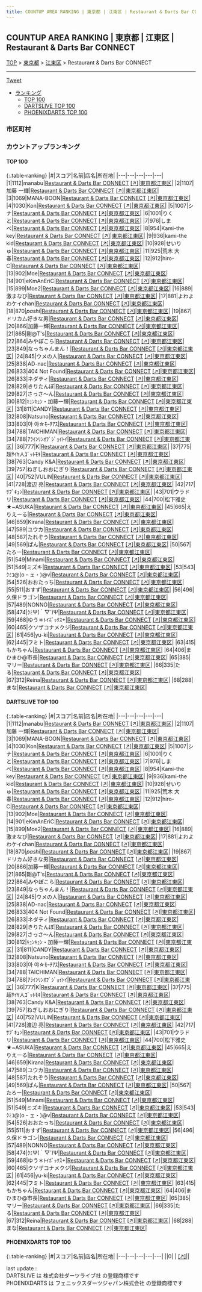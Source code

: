 ```yaml
---
title: COUNTUP AREA RANKING | 東京都 | 江東区 | Restaurant & Darts Bar CONNECT
---
```

## COUNTUP AREA RANKING | 東京都 | 江東区 | Restaurant & Darts Bar CONNECT

[TOP](/darts/rank/) > [東京都](/darts/rank/東京都/) > [江東区](/darts/rank/東京都/江東区/) > Restaurant & Darts Bar CONNECT

___

<a href="https://twitter.com/share?ref_src=twsrc%5Etfw" data-text="COUNTUP AREA RANKING | 東京都江東区Restaurant & Darts Bar CONNECT" class="twitter-share-button" data-hashtags="DARTSLIVE,PHOENIXDARTS,darts,ダーツ" data-show-count="false">Tweet</a>

* [ランキング](#カウントアップランキング)
    * [TOP 100](#top-100)
    * [DARTSLIVE TOP 100](#dartslive-top-100)
    * [PHOENIXDARTS TOP 100](#phoenixdarts-top-100)

### 市区町村

<ul>

</ul>

### カウントアップランキング

#### TOP 100



{:.table-ranking}
|#|スコア|名前|店名|所在地|
|---|---|---|---|---|
|1|1112|<span class="rank-name-dl">manabu</span>|<a href="/darts/rank/shops/058272bed606cdb4f454cb89828a1cfe.html">Restaurant & Darts Bar CONNECT</a> <a href="https://search.dartslive.com/jp/shop/058272bed606cdb4f454cb89828a1cfe">[↗]</a>|<a href="/darts/rank/東京都/江東区">東京都江東区</a>|
|2|1107|<span class="rank-name-dl">加藤 一輝</span>|<a href="/darts/rank/shops/058272bed606cdb4f454cb89828a1cfe.html">Restaurant & Darts Bar CONNECT</a> <a href="https://search.dartslive.com/jp/shop/058272bed606cdb4f454cb89828a1cfe">[↗]</a>|<a href="/darts/rank/東京都/江東区">東京都江東区</a>|
|3|1069|<span class="rank-name-dl">MANA-BOON</span>|<a href="/darts/rank/shops/058272bed606cdb4f454cb89828a1cfe.html">Restaurant & Darts Bar CONNECT</a> <a href="https://search.dartslive.com/jp/shop/058272bed606cdb4f454cb89828a1cfe">[↗]</a>|<a href="/darts/rank/東京都/江東区">東京都江東区</a>|
|4|1030|<span class="rank-name-dl">Kon</span>|<a href="/darts/rank/shops/058272bed606cdb4f454cb89828a1cfe.html">Restaurant & Darts Bar CONNECT</a> <a href="https://search.dartslive.com/jp/shop/058272bed606cdb4f454cb89828a1cfe">[↗]</a>|<a href="/darts/rank/東京都/江東区">東京都江東区</a>|
|5|1007|<span class="rank-name-dl">シナ</span>|<a href="/darts/rank/shops/058272bed606cdb4f454cb89828a1cfe.html">Restaurant & Darts Bar CONNECT</a> <a href="https://search.dartslive.com/jp/shop/058272bed606cdb4f454cb89828a1cfe">[↗]</a>|<a href="/darts/rank/東京都/江東区">東京都江東区</a>|
|6|1001|<span class="rank-name-dl">りくと</span>|<a href="/darts/rank/shops/058272bed606cdb4f454cb89828a1cfe.html">Restaurant & Darts Bar CONNECT</a> <a href="https://search.dartslive.com/jp/shop/058272bed606cdb4f454cb89828a1cfe">[↗]</a>|<a href="/darts/rank/東京都/江東区">東京都江東区</a>|
|7|976|<span class="rank-name-dl">しまべ</span>|<a href="/darts/rank/shops/058272bed606cdb4f454cb89828a1cfe.html">Restaurant & Darts Bar CONNECT</a> <a href="https://search.dartslive.com/jp/shop/058272bed606cdb4f454cb89828a1cfe">[↗]</a>|<a href="/darts/rank/東京都/江東区">東京都江東区</a>|
|8|954|<span class="rank-name-dl">Kami-the key</span>|<a href="/darts/rank/shops/058272bed606cdb4f454cb89828a1cfe.html">Restaurant & Darts Bar CONNECT</a> <a href="https://search.dartslive.com/jp/shop/058272bed606cdb4f454cb89828a1cfe">[↗]</a>|<a href="/darts/rank/東京都/江東区">東京都江東区</a>|
|9|936|<span class="rank-name-dl">kami-the kid</span>|<a href="/darts/rank/shops/058272bed606cdb4f454cb89828a1cfe.html">Restaurant & Darts Bar CONNECT</a> <a href="https://search.dartslive.com/jp/shop/058272bed606cdb4f454cb89828a1cfe">[↗]</a>|<a href="/darts/rank/東京都/江東区">東京都江東区</a>|
|10|928|<span class="rank-name-dl">せいりゅ</span>|<a href="/darts/rank/shops/058272bed606cdb4f454cb89828a1cfe.html">Restaurant & Darts Bar CONNECT</a> <a href="https://search.dartslive.com/jp/shop/058272bed606cdb4f454cb89828a1cfe">[↗]</a>|<a href="/darts/rank/東京都/江東区">東京都江東区</a>|
|11|925|<span class="rank-name-dl">荒木 大春</span>|<a href="/darts/rank/shops/058272bed606cdb4f454cb89828a1cfe.html">Restaurant & Darts Bar CONNECT</a> <a href="https://search.dartslive.com/jp/shop/058272bed606cdb4f454cb89828a1cfe">[↗]</a>|<a href="/darts/rank/東京都/江東区">東京都江東区</a>|
|12|912|<span class="rank-name-dl">hiro-C</span>|<a href="/darts/rank/shops/058272bed606cdb4f454cb89828a1cfe.html">Restaurant & Darts Bar CONNECT</a> <a href="https://search.dartslive.com/jp/shop/058272bed606cdb4f454cb89828a1cfe">[↗]</a>|<a href="/darts/rank/東京都/江東区">東京都江東区</a>|
|13|902|<span class="rank-name-dl">Moe</span>|<a href="/darts/rank/shops/058272bed606cdb4f454cb89828a1cfe.html">Restaurant & Darts Bar CONNECT</a> <a href="https://search.dartslive.com/jp/shop/058272bed606cdb4f454cb89828a1cfe">[↗]</a>|<a href="/darts/rank/東京都/江東区">東京都江東区</a>|
|14|901|<span class="rank-name-dl">eKmAnEriC</span>|<a href="/darts/rank/shops/058272bed606cdb4f454cb89828a1cfe.html">Restaurant & Darts Bar CONNECT</a> <a href="https://search.dartslive.com/jp/shop/058272bed606cdb4f454cb89828a1cfe">[↗]</a>|<a href="/darts/rank/東京都/江東区">東京都江東区</a>|
|15|899|<span class="rank-name-dl">Moe2</span>|<a href="/darts/rank/shops/058272bed606cdb4f454cb89828a1cfe.html">Restaurant & Darts Bar CONNECT</a> <a href="https://search.dartslive.com/jp/shop/058272bed606cdb4f454cb89828a1cfe">[↗]</a>|<a href="/darts/rank/東京都/江東区">東京都江東区</a>|
|16|889|<span class="rank-name-dl">激まなび</span>|<a href="/darts/rank/shops/058272bed606cdb4f454cb89828a1cfe.html">Restaurant & Darts Bar CONNECT</a> <a href="https://search.dartslive.com/jp/shop/058272bed606cdb4f454cb89828a1cfe">[↗]</a>|<a href="/darts/rank/東京都/江東区">東京都江東区</a>|
|17|881|<span class="rank-name-dl">よわよわケイchan</span>|<a href="/darts/rank/shops/058272bed606cdb4f454cb89828a1cfe.html">Restaurant & Darts Bar CONNECT</a> <a href="https://search.dartslive.com/jp/shop/058272bed606cdb4f454cb89828a1cfe">[↗]</a>|<a href="/darts/rank/東京都/江東区">東京都江東区</a>|
|18|870|<span class="rank-name-dl">_pashi_</span>|<a href="/darts/rank/shops/058272bed606cdb4f454cb89828a1cfe.html">Restaurant & Darts Bar CONNECT</a> <a href="https://search.dartslive.com/jp/shop/058272bed606cdb4f454cb89828a1cfe">[↗]</a>|<a href="/darts/rank/東京都/江東区">東京都江東区</a>|
|19|867|<span class="rank-name-dl">ドリカム好きな男</span>|<a href="/darts/rank/shops/058272bed606cdb4f454cb89828a1cfe.html">Restaurant & Darts Bar CONNECT</a> <a href="https://search.dartslive.com/jp/shop/058272bed606cdb4f454cb89828a1cfe">[↗]</a>|<a href="/darts/rank/東京都/江東区">東京都江東区</a>|
|20|866|<span class="rank-name-dl">加藤一輝</span>|<a href="/darts/rank/shops/058272bed606cdb4f454cb89828a1cfe.html">Restaurant & Darts Bar CONNECT</a> <a href="https://search.dartslive.com/jp/shop/058272bed606cdb4f454cb89828a1cfe">[↗]</a>|<a href="/darts/rank/東京都/江東区">東京都江東区</a>|
|21|865|<span class="rank-name-dl">剛@T&#x27;s</span>|<a href="/darts/rank/shops/058272bed606cdb4f454cb89828a1cfe.html">Restaurant & Darts Bar CONNECT</a> <a href="https://search.dartslive.com/jp/shop/058272bed606cdb4f454cb89828a1cfe">[↗]</a>|<a href="/darts/rank/東京都/江東区">東京都江東区</a>|
|22|864|<span class="rank-name-dl">みやぽこら</span>|<a href="/darts/rank/shops/058272bed606cdb4f454cb89828a1cfe.html">Restaurant & Darts Bar CONNECT</a> <a href="https://search.dartslive.com/jp/shop/058272bed606cdb4f454cb89828a1cfe">[↗]</a>|<a href="/darts/rank/東京都/江東区">東京都江東区</a>|
|23|849|<span class="rank-name-dl">なっちゃんまん！</span>|<a href="/darts/rank/shops/058272bed606cdb4f454cb89828a1cfe.html">Restaurant & Darts Bar CONNECT</a> <a href="https://search.dartslive.com/jp/shop/058272bed606cdb4f454cb89828a1cfe">[↗]</a>|<a href="/darts/rank/東京都/江東区">東京都江東区</a>|
|24|845|<span class="rank-name-dl">ウメの人</span>|<a href="/darts/rank/shops/058272bed606cdb4f454cb89828a1cfe.html">Restaurant & Darts Bar CONNECT</a> <a href="https://search.dartslive.com/jp/shop/058272bed606cdb4f454cb89828a1cfe">[↗]</a>|<a href="/darts/rank/東京都/江東区">東京都江東区</a>|
|25|838|<span class="rank-name-dl">AD-nac</span>|<a href="/darts/rank/shops/058272bed606cdb4f454cb89828a1cfe.html">Restaurant & Darts Bar CONNECT</a> <a href="https://search.dartslive.com/jp/shop/058272bed606cdb4f454cb89828a1cfe">[↗]</a>|<a href="/darts/rank/東京都/江東区">東京都江東区</a>|
|26|833|<span class="rank-name-dl">404 Not Found</span>|<a href="/darts/rank/shops/058272bed606cdb4f454cb89828a1cfe.html">Restaurant & Darts Bar CONNECT</a> <a href="https://search.dartslive.com/jp/shop/058272bed606cdb4f454cb89828a1cfe">[↗]</a>|<a href="/darts/rank/東京都/江東区">東京都江東区</a>|
|26|833|<span class="rank-name-dl">ネダティ</span>|<a href="/darts/rank/shops/058272bed606cdb4f454cb89828a1cfe.html">Restaurant & Darts Bar CONNECT</a> <a href="https://search.dartslive.com/jp/shop/058272bed606cdb4f454cb89828a1cfe">[↗]</a>|<a href="/darts/rank/東京都/江東区">東京都江東区</a>|
|28|829|<span class="rank-name-dl">きりたんぽ</span>|<a href="/darts/rank/shops/058272bed606cdb4f454cb89828a1cfe.html">Restaurant & Darts Bar CONNECT</a> <a href="https://search.dartslive.com/jp/shop/058272bed606cdb4f454cb89828a1cfe">[↗]</a>|<a href="/darts/rank/東京都/江東区">東京都江東区</a>|
|29|827|<span class="rank-name-dl">さっさ〜ん</span>|<a href="/darts/rank/shops/058272bed606cdb4f454cb89828a1cfe.html">Restaurant & Darts Bar CONNECT</a> <a href="https://search.dartslive.com/jp/shop/058272bed606cdb4f454cb89828a1cfe">[↗]</a>|<a href="/darts/rank/東京都/江東区">東京都江東区</a>|
|30|812|<span class="rank-name-dl">ｷｭﾝｷｭﾝ・加藤一輝</span>|<a href="/darts/rank/shops/058272bed606cdb4f454cb89828a1cfe.html">Restaurant & Darts Bar CONNECT</a> <a href="https://search.dartslive.com/jp/shop/058272bed606cdb4f454cb89828a1cfe">[↗]</a>|<a href="/darts/rank/東京都/江東区">東京都江東区</a>|
|31|811|<span class="rank-name-dl">CANDY</span>|<a href="/darts/rank/shops/058272bed606cdb4f454cb89828a1cfe.html">Restaurant & Darts Bar CONNECT</a> <a href="https://search.dartslive.com/jp/shop/058272bed606cdb4f454cb89828a1cfe">[↗]</a>|<a href="/darts/rank/東京都/江東区">東京都江東区</a>|
|32|808|<span class="rank-name-dl">Natsuno</span>|<a href="/darts/rank/shops/058272bed606cdb4f454cb89828a1cfe.html">Restaurant & Darts Bar CONNECT</a> <a href="https://search.dartslive.com/jp/shop/058272bed606cdb4f454cb89828a1cfe">[↗]</a>|<a href="/darts/rank/東京都/江東区">東京都江東区</a>|
|33|803|<span class="rank-name-dl">아 야‪☆ﾓｰﾁｱｽ</span>|<a href="/darts/rank/shops/058272bed606cdb4f454cb89828a1cfe.html">Restaurant & Darts Bar CONNECT</a> <a href="https://search.dartslive.com/jp/shop/058272bed606cdb4f454cb89828a1cfe">[↗]</a>|<a href="/darts/rank/東京都/江東区">東京都江東区</a>|
|34|788|<span class="rank-name-dl">TAICHIMAN</span>|<a href="/darts/rank/shops/058272bed606cdb4f454cb89828a1cfe.html">Restaurant & Darts Bar CONNECT</a> <a href="https://search.dartslive.com/jp/shop/058272bed606cdb4f454cb89828a1cfe">[↗]</a>|<a href="/darts/rank/東京都/江東区">東京都江東区</a>|
|34|788|<span class="rank-name-dl">ｱﾗｲﾝﾘﾝｵﾌﾞｼﾞｮｲﾄｲ</span>|<a href="/darts/rank/shops/058272bed606cdb4f454cb89828a1cfe.html">Restaurant & Darts Bar CONNECT</a> <a href="https://search.dartslive.com/jp/shop/058272bed606cdb4f454cb89828a1cfe">[↗]</a>|<a href="/darts/rank/東京都/江東区">東京都江東区</a>|
|36|777|<span class="rank-name-dl">K</span>|<a href="/darts/rank/shops/058272bed606cdb4f454cb89828a1cfe.html">Restaurant & Darts Bar CONNECT</a> <a href="https://search.dartslive.com/jp/shop/058272bed606cdb4f454cb89828a1cfe">[↗]</a>|<a href="/darts/rank/東京都/江東区">東京都江東区</a>|
|37|775|<span class="rank-name-dl">超ｻｲﾔ人ｺﾞｯﾄﾓｷ</span>|<a href="/darts/rank/shops/058272bed606cdb4f454cb89828a1cfe.html">Restaurant & Darts Bar CONNECT</a> <a href="https://search.dartslive.com/jp/shop/058272bed606cdb4f454cb89828a1cfe">[↗]</a>|<a href="/darts/rank/東京都/江東区">東京都江東区</a>|
|38|763|<span class="rank-name-dl">Candy K&amp;A</span>|<a href="/darts/rank/shops/058272bed606cdb4f454cb89828a1cfe.html">Restaurant & Darts Bar CONNECT</a> <a href="https://search.dartslive.com/jp/shop/058272bed606cdb4f454cb89828a1cfe">[↗]</a>|<a href="/darts/rank/東京都/江東区">東京都江東区</a>|
|39|757|<span class="rank-name-dl">ねぎしおおにぎり</span>|<a href="/darts/rank/shops/058272bed606cdb4f454cb89828a1cfe.html">Restaurant & Darts Bar CONNECT</a> <a href="https://search.dartslive.com/jp/shop/058272bed606cdb4f454cb89828a1cfe">[↗]</a>|<a href="/darts/rank/東京都/江東区">東京都江東区</a>|
|40|752|<span class="rank-name-dl">VULIN</span>|<a href="/darts/rank/shops/058272bed606cdb4f454cb89828a1cfe.html">Restaurant & Darts Bar CONNECT</a> <a href="https://search.dartslive.com/jp/shop/058272bed606cdb4f454cb89828a1cfe">[↗]</a>|<a href="/darts/rank/東京都/江東区">東京都江東区</a>|
|41|728|<span class="rank-name-dl">渡辺 亮</span>|<a href="/darts/rank/shops/058272bed606cdb4f454cb89828a1cfe.html">Restaurant & Darts Bar CONNECT</a> <a href="https://search.dartslive.com/jp/shop/058272bed606cdb4f454cb89828a1cfe">[↗]</a>|<a href="/darts/rank/東京都/江東区">東京都江東区</a>|
|42|717|<span class="rank-name-dl">ｻﾌﾞｷｭﾝ</span>|<a href="/darts/rank/shops/058272bed606cdb4f454cb89828a1cfe.html">Restaurant & Darts Bar CONNECT</a> <a href="https://search.dartslive.com/jp/shop/058272bed606cdb4f454cb89828a1cfe">[↗]</a>|<a href="/darts/rank/東京都/江東区">東京都江東区</a>|
|43|701|<span class="rank-name-dl">ウラドリ</span>|<a href="/darts/rank/shops/058272bed606cdb4f454cb89828a1cfe.html">Restaurant & Darts Bar CONNECT</a> <a href="https://search.dartslive.com/jp/shop/058272bed606cdb4f454cb89828a1cfe">[↗]</a>|<a href="/darts/rank/東京都/江東区">東京都江東区</a>|
|44|700|<span class="rank-name-dl">松下雅史★~ASUKA</span>|<a href="/darts/rank/shops/058272bed606cdb4f454cb89828a1cfe.html">Restaurant & Darts Bar CONNECT</a> <a href="https://search.dartslive.com/jp/shop/058272bed606cdb4f454cb89828a1cfe">[↗]</a>|<a href="/darts/rank/東京都/江東区">東京都江東区</a>|
|45|665|<span class="rank-name-dl">えりえーる</span>|<a href="/darts/rank/shops/058272bed606cdb4f454cb89828a1cfe.html">Restaurant & Darts Bar CONNECT</a> <a href="https://search.dartslive.com/jp/shop/058272bed606cdb4f454cb89828a1cfe">[↗]</a>|<a href="/darts/rank/東京都/江東区">東京都江東区</a>|
|46|659|<span class="rank-name-dl">Kirana</span>|<a href="/darts/rank/shops/058272bed606cdb4f454cb89828a1cfe.html">Restaurant & Darts Bar CONNECT</a> <a href="https://search.dartslive.com/jp/shop/058272bed606cdb4f454cb89828a1cfe">[↗]</a>|<a href="/darts/rank/東京都/江東区">東京都江東区</a>|
|47|589|<span class="rank-name-dl">ユウカ</span>|<a href="/darts/rank/shops/058272bed606cdb4f454cb89828a1cfe.html">Restaurant & Darts Bar CONNECT</a> <a href="https://search.dartslive.com/jp/shop/058272bed606cdb4f454cb89828a1cfe">[↗]</a>|<a href="/darts/rank/東京都/江東区">東京都江東区</a>|
|48|587|<span class="rank-name-dl">たれぞう</span>|<a href="/darts/rank/shops/058272bed606cdb4f454cb89828a1cfe.html">Restaurant & Darts Bar CONNECT</a> <a href="https://search.dartslive.com/jp/shop/058272bed606cdb4f454cb89828a1cfe">[↗]</a>|<a href="/darts/rank/東京都/江東区">東京都江東区</a>|
|49|569|<span class="rank-name-dl">ぱん</span>|<a href="/darts/rank/shops/058272bed606cdb4f454cb89828a1cfe.html">Restaurant & Darts Bar CONNECT</a> <a href="https://search.dartslive.com/jp/shop/058272bed606cdb4f454cb89828a1cfe">[↗]</a>|<a href="/darts/rank/東京都/江東区">東京都江東区</a>|
|50|567|<span class="rank-name-dl">たろー</span>|<a href="/darts/rank/shops/058272bed606cdb4f454cb89828a1cfe.html">Restaurant & Darts Bar CONNECT</a> <a href="https://search.dartslive.com/jp/shop/058272bed606cdb4f454cb89828a1cfe">[↗]</a>|<a href="/darts/rank/東京都/江東区">東京都江東区</a>|
|51|549|<span class="rank-name-dl">Minami</span>|<a href="/darts/rank/shops/058272bed606cdb4f454cb89828a1cfe.html">Restaurant & Darts Bar CONNECT</a> <a href="https://search.dartslive.com/jp/shop/058272bed606cdb4f454cb89828a1cfe">[↗]</a>|<a href="/darts/rank/東京都/江東区">東京都江東区</a>|
|51|549|<span class="rank-name-dl">ミズキ</span>|<a href="/darts/rank/shops/058272bed606cdb4f454cb89828a1cfe.html">Restaurant & Darts Bar CONNECT</a> <a href="https://search.dartslive.com/jp/shop/058272bed606cdb4f454cb89828a1cfe">[↗]</a>|<a href="/darts/rank/東京都/江東区">東京都江東区</a>|
|53|543|<span class="rank-name-dl">ｸﾐｺ@(o・ェ・)@v</span>|<a href="/darts/rank/shops/058272bed606cdb4f454cb89828a1cfe.html">Restaurant & Darts Bar CONNECT</a> <a href="https://search.dartslive.com/jp/shop/058272bed606cdb4f454cb89828a1cfe">[↗]</a>|<a href="/darts/rank/東京都/江東区">東京都江東区</a>|
|54|526|<span class="rank-name-dl">おおたっち</span>|<a href="/darts/rank/shops/058272bed606cdb4f454cb89828a1cfe.html">Restaurant & Darts Bar CONNECT</a> <a href="https://search.dartslive.com/jp/shop/058272bed606cdb4f454cb89828a1cfe">[↗]</a>|<a href="/darts/rank/東京都/江東区">東京都江東区</a>|
|55|511|<span class="rank-name-dl">おすず</span>|<a href="/darts/rank/shops/058272bed606cdb4f454cb89828a1cfe.html">Restaurant & Darts Bar CONNECT</a> <a href="https://search.dartslive.com/jp/shop/058272bed606cdb4f454cb89828a1cfe">[↗]</a>|<a href="/darts/rank/東京都/江東区">東京都江東区</a>|
|56|496|<span class="rank-name-dl">久保ドラゴン</span>|<a href="/darts/rank/shops/058272bed606cdb4f454cb89828a1cfe.html">Restaurant & Darts Bar CONNECT</a> <a href="https://search.dartslive.com/jp/shop/058272bed606cdb4f454cb89828a1cfe">[↗]</a>|<a href="/darts/rank/東京都/江東区">東京都江東区</a>|
|57|489|<span class="rank-name-dl">NONNO</span>|<a href="/darts/rank/shops/058272bed606cdb4f454cb89828a1cfe.html">Restaurant & Darts Bar CONNECT</a> <a href="https://search.dartslive.com/jp/shop/058272bed606cdb4f454cb89828a1cfe">[↗]</a>|<a href="/darts/rank/東京都/江東区">東京都江東区</a>|
|58|474|<span class="rank-name-dl">ｸﾐΨ(｀▽´)Ψ</span>|<a href="/darts/rank/shops/058272bed606cdb4f454cb89828a1cfe.html">Restaurant & Darts Bar CONNECT</a> <a href="https://search.dartslive.com/jp/shop/058272bed606cdb4f454cb89828a1cfe">[↗]</a>|<a href="/darts/rank/東京都/江東区">東京都江東区</a>|
|59|468|<span class="rank-name-dl">ゆう＊ﾄｲﾎﾞｯｸｽ+</span>|<a href="/darts/rank/shops/058272bed606cdb4f454cb89828a1cfe.html">Restaurant & Darts Bar CONNECT</a> <a href="https://search.dartslive.com/jp/shop/058272bed606cdb4f454cb89828a1cfe">[↗]</a>|<a href="/darts/rank/東京都/江東区">東京都江東区</a>|
|60|465|<span class="rank-name-dl">クソザコナメクジ</span>|<a href="/darts/rank/shops/058272bed606cdb4f454cb89828a1cfe.html">Restaurant & Darts Bar CONNECT</a> <a href="https://search.dartslive.com/jp/shop/058272bed606cdb4f454cb89828a1cfe">[↗]</a>|<a href="/darts/rank/東京都/江東区">東京都江東区</a>|
|61|456|<span class="rank-name-dl">yu-ki</span>|<a href="/darts/rank/shops/058272bed606cdb4f454cb89828a1cfe.html">Restaurant & Darts Bar CONNECT</a> <a href="https://search.dartslive.com/jp/shop/058272bed606cdb4f454cb89828a1cfe">[↗]</a>|<a href="/darts/rank/東京都/江東区">東京都江東区</a>|
|62|445|<span class="rank-name-dl">フミト</span>|<a href="/darts/rank/shops/058272bed606cdb4f454cb89828a1cfe.html">Restaurant & Darts Bar CONNECT</a> <a href="https://search.dartslive.com/jp/shop/058272bed606cdb4f454cb89828a1cfe">[↗]</a>|<a href="/darts/rank/東京都/江東区">東京都江東区</a>|
|63|415|<span class="rank-name-dl">もかちゃん</span>|<a href="/darts/rank/shops/058272bed606cdb4f454cb89828a1cfe.html">Restaurant & Darts Bar CONNECT</a> <a href="https://search.dartslive.com/jp/shop/058272bed606cdb4f454cb89828a1cfe">[↗]</a>|<a href="/darts/rank/東京都/江東区">東京都江東区</a>|
|64|406|<span class="rank-name-dl">まひまひ@市長</span>|<a href="/darts/rank/shops/058272bed606cdb4f454cb89828a1cfe.html">Restaurant & Darts Bar CONNECT</a> <a href="https://search.dartslive.com/jp/shop/058272bed606cdb4f454cb89828a1cfe">[↗]</a>|<a href="/darts/rank/東京都/江東区">東京都江東区</a>|
|65|385|<span class="rank-name-dl">マリー</span>|<a href="/darts/rank/shops/058272bed606cdb4f454cb89828a1cfe.html">Restaurant & Darts Bar CONNECT</a> <a href="https://search.dartslive.com/jp/shop/058272bed606cdb4f454cb89828a1cfe">[↗]</a>|<a href="/darts/rank/東京都/江東区">東京都江東区</a>|
|66|335|<span class="rank-name-dl">たる</span>|<a href="/darts/rank/shops/058272bed606cdb4f454cb89828a1cfe.html">Restaurant & Darts Bar CONNECT</a> <a href="https://search.dartslive.com/jp/shop/058272bed606cdb4f454cb89828a1cfe">[↗]</a>|<a href="/darts/rank/東京都/江東区">東京都江東区</a>|
|67|312|<span class="rank-name-dl">Reina</span>|<a href="/darts/rank/shops/058272bed606cdb4f454cb89828a1cfe.html">Restaurant & Darts Bar CONNECT</a> <a href="https://search.dartslive.com/jp/shop/058272bed606cdb4f454cb89828a1cfe">[↗]</a>|<a href="/darts/rank/東京都/江東区">東京都江東区</a>|
|68|288|<span class="rank-name-dl">まな</span>|<a href="/darts/rank/shops/058272bed606cdb4f454cb89828a1cfe.html">Restaurant & Darts Bar CONNECT</a> <a href="https://search.dartslive.com/jp/shop/058272bed606cdb4f454cb89828a1cfe">[↗]</a>|<a href="/darts/rank/東京都/江東区">東京都江東区</a>|


#### DARTSLIVE TOP 100



{:.table-ranking}
|#|スコア|名前|店名|所在地|
|---|---|---|---|---|
|1|1112|<span class="rank-name-dl">manabu</span>|<a href="/darts/rank/shops/058272bed606cdb4f454cb89828a1cfe.html">Restaurant & Darts Bar CONNECT</a> <a href="https://search.dartslive.com/jp/shop/058272bed606cdb4f454cb89828a1cfe">[↗]</a>|<a href="/darts/rank/東京都/江東区">東京都江東区</a>|
|2|1107|<span class="rank-name-dl">加藤 一輝</span>|<a href="/darts/rank/shops/058272bed606cdb4f454cb89828a1cfe.html">Restaurant & Darts Bar CONNECT</a> <a href="https://search.dartslive.com/jp/shop/058272bed606cdb4f454cb89828a1cfe">[↗]</a>|<a href="/darts/rank/東京都/江東区">東京都江東区</a>|
|3|1069|<span class="rank-name-dl">MANA-BOON</span>|<a href="/darts/rank/shops/058272bed606cdb4f454cb89828a1cfe.html">Restaurant & Darts Bar CONNECT</a> <a href="https://search.dartslive.com/jp/shop/058272bed606cdb4f454cb89828a1cfe">[↗]</a>|<a href="/darts/rank/東京都/江東区">東京都江東区</a>|
|4|1030|<span class="rank-name-dl">Kon</span>|<a href="/darts/rank/shops/058272bed606cdb4f454cb89828a1cfe.html">Restaurant & Darts Bar CONNECT</a> <a href="https://search.dartslive.com/jp/shop/058272bed606cdb4f454cb89828a1cfe">[↗]</a>|<a href="/darts/rank/東京都/江東区">東京都江東区</a>|
|5|1007|<span class="rank-name-dl">シナ</span>|<a href="/darts/rank/shops/058272bed606cdb4f454cb89828a1cfe.html">Restaurant & Darts Bar CONNECT</a> <a href="https://search.dartslive.com/jp/shop/058272bed606cdb4f454cb89828a1cfe">[↗]</a>|<a href="/darts/rank/東京都/江東区">東京都江東区</a>|
|6|1001|<span class="rank-name-dl">りくと</span>|<a href="/darts/rank/shops/058272bed606cdb4f454cb89828a1cfe.html">Restaurant & Darts Bar CONNECT</a> <a href="https://search.dartslive.com/jp/shop/058272bed606cdb4f454cb89828a1cfe">[↗]</a>|<a href="/darts/rank/東京都/江東区">東京都江東区</a>|
|7|976|<span class="rank-name-dl">しまべ</span>|<a href="/darts/rank/shops/058272bed606cdb4f454cb89828a1cfe.html">Restaurant & Darts Bar CONNECT</a> <a href="https://search.dartslive.com/jp/shop/058272bed606cdb4f454cb89828a1cfe">[↗]</a>|<a href="/darts/rank/東京都/江東区">東京都江東区</a>|
|8|954|<span class="rank-name-dl">Kami-the key</span>|<a href="/darts/rank/shops/058272bed606cdb4f454cb89828a1cfe.html">Restaurant & Darts Bar CONNECT</a> <a href="https://search.dartslive.com/jp/shop/058272bed606cdb4f454cb89828a1cfe">[↗]</a>|<a href="/darts/rank/東京都/江東区">東京都江東区</a>|
|9|936|<span class="rank-name-dl">kami-the kid</span>|<a href="/darts/rank/shops/058272bed606cdb4f454cb89828a1cfe.html">Restaurant & Darts Bar CONNECT</a> <a href="https://search.dartslive.com/jp/shop/058272bed606cdb4f454cb89828a1cfe">[↗]</a>|<a href="/darts/rank/東京都/江東区">東京都江東区</a>|
|10|928|<span class="rank-name-dl">せいりゅ</span>|<a href="/darts/rank/shops/058272bed606cdb4f454cb89828a1cfe.html">Restaurant & Darts Bar CONNECT</a> <a href="https://search.dartslive.com/jp/shop/058272bed606cdb4f454cb89828a1cfe">[↗]</a>|<a href="/darts/rank/東京都/江東区">東京都江東区</a>|
|11|925|<span class="rank-name-dl">荒木 大春</span>|<a href="/darts/rank/shops/058272bed606cdb4f454cb89828a1cfe.html">Restaurant & Darts Bar CONNECT</a> <a href="https://search.dartslive.com/jp/shop/058272bed606cdb4f454cb89828a1cfe">[↗]</a>|<a href="/darts/rank/東京都/江東区">東京都江東区</a>|
|12|912|<span class="rank-name-dl">hiro-C</span>|<a href="/darts/rank/shops/058272bed606cdb4f454cb89828a1cfe.html">Restaurant & Darts Bar CONNECT</a> <a href="https://search.dartslive.com/jp/shop/058272bed606cdb4f454cb89828a1cfe">[↗]</a>|<a href="/darts/rank/東京都/江東区">東京都江東区</a>|
|13|902|<span class="rank-name-dl">Moe</span>|<a href="/darts/rank/shops/058272bed606cdb4f454cb89828a1cfe.html">Restaurant & Darts Bar CONNECT</a> <a href="https://search.dartslive.com/jp/shop/058272bed606cdb4f454cb89828a1cfe">[↗]</a>|<a href="/darts/rank/東京都/江東区">東京都江東区</a>|
|14|901|<span class="rank-name-dl">eKmAnEriC</span>|<a href="/darts/rank/shops/058272bed606cdb4f454cb89828a1cfe.html">Restaurant & Darts Bar CONNECT</a> <a href="https://search.dartslive.com/jp/shop/058272bed606cdb4f454cb89828a1cfe">[↗]</a>|<a href="/darts/rank/東京都/江東区">東京都江東区</a>|
|15|899|<span class="rank-name-dl">Moe2</span>|<a href="/darts/rank/shops/058272bed606cdb4f454cb89828a1cfe.html">Restaurant & Darts Bar CONNECT</a> <a href="https://search.dartslive.com/jp/shop/058272bed606cdb4f454cb89828a1cfe">[↗]</a>|<a href="/darts/rank/東京都/江東区">東京都江東区</a>|
|16|889|<span class="rank-name-dl">激まなび</span>|<a href="/darts/rank/shops/058272bed606cdb4f454cb89828a1cfe.html">Restaurant & Darts Bar CONNECT</a> <a href="https://search.dartslive.com/jp/shop/058272bed606cdb4f454cb89828a1cfe">[↗]</a>|<a href="/darts/rank/東京都/江東区">東京都江東区</a>|
|17|881|<span class="rank-name-dl">よわよわケイchan</span>|<a href="/darts/rank/shops/058272bed606cdb4f454cb89828a1cfe.html">Restaurant & Darts Bar CONNECT</a> <a href="https://search.dartslive.com/jp/shop/058272bed606cdb4f454cb89828a1cfe">[↗]</a>|<a href="/darts/rank/東京都/江東区">東京都江東区</a>|
|18|870|<span class="rank-name-dl">_pashi_</span>|<a href="/darts/rank/shops/058272bed606cdb4f454cb89828a1cfe.html">Restaurant & Darts Bar CONNECT</a> <a href="https://search.dartslive.com/jp/shop/058272bed606cdb4f454cb89828a1cfe">[↗]</a>|<a href="/darts/rank/東京都/江東区">東京都江東区</a>|
|19|867|<span class="rank-name-dl">ドリカム好きな男</span>|<a href="/darts/rank/shops/058272bed606cdb4f454cb89828a1cfe.html">Restaurant & Darts Bar CONNECT</a> <a href="https://search.dartslive.com/jp/shop/058272bed606cdb4f454cb89828a1cfe">[↗]</a>|<a href="/darts/rank/東京都/江東区">東京都江東区</a>|
|20|866|<span class="rank-name-dl">加藤一輝</span>|<a href="/darts/rank/shops/058272bed606cdb4f454cb89828a1cfe.html">Restaurant & Darts Bar CONNECT</a> <a href="https://search.dartslive.com/jp/shop/058272bed606cdb4f454cb89828a1cfe">[↗]</a>|<a href="/darts/rank/東京都/江東区">東京都江東区</a>|
|21|865|<span class="rank-name-dl">剛@T&#x27;s</span>|<a href="/darts/rank/shops/058272bed606cdb4f454cb89828a1cfe.html">Restaurant & Darts Bar CONNECT</a> <a href="https://search.dartslive.com/jp/shop/058272bed606cdb4f454cb89828a1cfe">[↗]</a>|<a href="/darts/rank/東京都/江東区">東京都江東区</a>|
|22|864|<span class="rank-name-dl">みやぽこら</span>|<a href="/darts/rank/shops/058272bed606cdb4f454cb89828a1cfe.html">Restaurant & Darts Bar CONNECT</a> <a href="https://search.dartslive.com/jp/shop/058272bed606cdb4f454cb89828a1cfe">[↗]</a>|<a href="/darts/rank/東京都/江東区">東京都江東区</a>|
|23|849|<span class="rank-name-dl">なっちゃんまん！</span>|<a href="/darts/rank/shops/058272bed606cdb4f454cb89828a1cfe.html">Restaurant & Darts Bar CONNECT</a> <a href="https://search.dartslive.com/jp/shop/058272bed606cdb4f454cb89828a1cfe">[↗]</a>|<a href="/darts/rank/東京都/江東区">東京都江東区</a>|
|24|845|<span class="rank-name-dl">ウメの人</span>|<a href="/darts/rank/shops/058272bed606cdb4f454cb89828a1cfe.html">Restaurant & Darts Bar CONNECT</a> <a href="https://search.dartslive.com/jp/shop/058272bed606cdb4f454cb89828a1cfe">[↗]</a>|<a href="/darts/rank/東京都/江東区">東京都江東区</a>|
|25|838|<span class="rank-name-dl">AD-nac</span>|<a href="/darts/rank/shops/058272bed606cdb4f454cb89828a1cfe.html">Restaurant & Darts Bar CONNECT</a> <a href="https://search.dartslive.com/jp/shop/058272bed606cdb4f454cb89828a1cfe">[↗]</a>|<a href="/darts/rank/東京都/江東区">東京都江東区</a>|
|26|833|<span class="rank-name-dl">404 Not Found</span>|<a href="/darts/rank/shops/058272bed606cdb4f454cb89828a1cfe.html">Restaurant & Darts Bar CONNECT</a> <a href="https://search.dartslive.com/jp/shop/058272bed606cdb4f454cb89828a1cfe">[↗]</a>|<a href="/darts/rank/東京都/江東区">東京都江東区</a>|
|26|833|<span class="rank-name-dl">ネダティ</span>|<a href="/darts/rank/shops/058272bed606cdb4f454cb89828a1cfe.html">Restaurant & Darts Bar CONNECT</a> <a href="https://search.dartslive.com/jp/shop/058272bed606cdb4f454cb89828a1cfe">[↗]</a>|<a href="/darts/rank/東京都/江東区">東京都江東区</a>|
|28|829|<span class="rank-name-dl">きりたんぽ</span>|<a href="/darts/rank/shops/058272bed606cdb4f454cb89828a1cfe.html">Restaurant & Darts Bar CONNECT</a> <a href="https://search.dartslive.com/jp/shop/058272bed606cdb4f454cb89828a1cfe">[↗]</a>|<a href="/darts/rank/東京都/江東区">東京都江東区</a>|
|29|827|<span class="rank-name-dl">さっさ〜ん</span>|<a href="/darts/rank/shops/058272bed606cdb4f454cb89828a1cfe.html">Restaurant & Darts Bar CONNECT</a> <a href="https://search.dartslive.com/jp/shop/058272bed606cdb4f454cb89828a1cfe">[↗]</a>|<a href="/darts/rank/東京都/江東区">東京都江東区</a>|
|30|812|<span class="rank-name-dl">ｷｭﾝｷｭﾝ・加藤一輝</span>|<a href="/darts/rank/shops/058272bed606cdb4f454cb89828a1cfe.html">Restaurant & Darts Bar CONNECT</a> <a href="https://search.dartslive.com/jp/shop/058272bed606cdb4f454cb89828a1cfe">[↗]</a>|<a href="/darts/rank/東京都/江東区">東京都江東区</a>|
|31|811|<span class="rank-name-dl">CANDY</span>|<a href="/darts/rank/shops/058272bed606cdb4f454cb89828a1cfe.html">Restaurant & Darts Bar CONNECT</a> <a href="https://search.dartslive.com/jp/shop/058272bed606cdb4f454cb89828a1cfe">[↗]</a>|<a href="/darts/rank/東京都/江東区">東京都江東区</a>|
|32|808|<span class="rank-name-dl">Natsuno</span>|<a href="/darts/rank/shops/058272bed606cdb4f454cb89828a1cfe.html">Restaurant & Darts Bar CONNECT</a> <a href="https://search.dartslive.com/jp/shop/058272bed606cdb4f454cb89828a1cfe">[↗]</a>|<a href="/darts/rank/東京都/江東区">東京都江東区</a>|
|33|803|<span class="rank-name-dl">아 야‪☆ﾓｰﾁｱｽ</span>|<a href="/darts/rank/shops/058272bed606cdb4f454cb89828a1cfe.html">Restaurant & Darts Bar CONNECT</a> <a href="https://search.dartslive.com/jp/shop/058272bed606cdb4f454cb89828a1cfe">[↗]</a>|<a href="/darts/rank/東京都/江東区">東京都江東区</a>|
|34|788|<span class="rank-name-dl">TAICHIMAN</span>|<a href="/darts/rank/shops/058272bed606cdb4f454cb89828a1cfe.html">Restaurant & Darts Bar CONNECT</a> <a href="https://search.dartslive.com/jp/shop/058272bed606cdb4f454cb89828a1cfe">[↗]</a>|<a href="/darts/rank/東京都/江東区">東京都江東区</a>|
|34|788|<span class="rank-name-dl">ｱﾗｲﾝﾘﾝｵﾌﾞｼﾞｮｲﾄｲ</span>|<a href="/darts/rank/shops/058272bed606cdb4f454cb89828a1cfe.html">Restaurant & Darts Bar CONNECT</a> <a href="https://search.dartslive.com/jp/shop/058272bed606cdb4f454cb89828a1cfe">[↗]</a>|<a href="/darts/rank/東京都/江東区">東京都江東区</a>|
|36|777|<span class="rank-name-dl">K</span>|<a href="/darts/rank/shops/058272bed606cdb4f454cb89828a1cfe.html">Restaurant & Darts Bar CONNECT</a> <a href="https://search.dartslive.com/jp/shop/058272bed606cdb4f454cb89828a1cfe">[↗]</a>|<a href="/darts/rank/東京都/江東区">東京都江東区</a>|
|37|775|<span class="rank-name-dl">超ｻｲﾔ人ｺﾞｯﾄﾓｷ</span>|<a href="/darts/rank/shops/058272bed606cdb4f454cb89828a1cfe.html">Restaurant & Darts Bar CONNECT</a> <a href="https://search.dartslive.com/jp/shop/058272bed606cdb4f454cb89828a1cfe">[↗]</a>|<a href="/darts/rank/東京都/江東区">東京都江東区</a>|
|38|763|<span class="rank-name-dl">Candy K&amp;A</span>|<a href="/darts/rank/shops/058272bed606cdb4f454cb89828a1cfe.html">Restaurant & Darts Bar CONNECT</a> <a href="https://search.dartslive.com/jp/shop/058272bed606cdb4f454cb89828a1cfe">[↗]</a>|<a href="/darts/rank/東京都/江東区">東京都江東区</a>|
|39|757|<span class="rank-name-dl">ねぎしおおにぎり</span>|<a href="/darts/rank/shops/058272bed606cdb4f454cb89828a1cfe.html">Restaurant & Darts Bar CONNECT</a> <a href="https://search.dartslive.com/jp/shop/058272bed606cdb4f454cb89828a1cfe">[↗]</a>|<a href="/darts/rank/東京都/江東区">東京都江東区</a>|
|40|752|<span class="rank-name-dl">VULIN</span>|<a href="/darts/rank/shops/058272bed606cdb4f454cb89828a1cfe.html">Restaurant & Darts Bar CONNECT</a> <a href="https://search.dartslive.com/jp/shop/058272bed606cdb4f454cb89828a1cfe">[↗]</a>|<a href="/darts/rank/東京都/江東区">東京都江東区</a>|
|41|728|<span class="rank-name-dl">渡辺 亮</span>|<a href="/darts/rank/shops/058272bed606cdb4f454cb89828a1cfe.html">Restaurant & Darts Bar CONNECT</a> <a href="https://search.dartslive.com/jp/shop/058272bed606cdb4f454cb89828a1cfe">[↗]</a>|<a href="/darts/rank/東京都/江東区">東京都江東区</a>|
|42|717|<span class="rank-name-dl">ｻﾌﾞｷｭﾝ</span>|<a href="/darts/rank/shops/058272bed606cdb4f454cb89828a1cfe.html">Restaurant & Darts Bar CONNECT</a> <a href="https://search.dartslive.com/jp/shop/058272bed606cdb4f454cb89828a1cfe">[↗]</a>|<a href="/darts/rank/東京都/江東区">東京都江東区</a>|
|43|701|<span class="rank-name-dl">ウラドリ</span>|<a href="/darts/rank/shops/058272bed606cdb4f454cb89828a1cfe.html">Restaurant & Darts Bar CONNECT</a> <a href="https://search.dartslive.com/jp/shop/058272bed606cdb4f454cb89828a1cfe">[↗]</a>|<a href="/darts/rank/東京都/江東区">東京都江東区</a>|
|44|700|<span class="rank-name-dl">松下雅史★~ASUKA</span>|<a href="/darts/rank/shops/058272bed606cdb4f454cb89828a1cfe.html">Restaurant & Darts Bar CONNECT</a> <a href="https://search.dartslive.com/jp/shop/058272bed606cdb4f454cb89828a1cfe">[↗]</a>|<a href="/darts/rank/東京都/江東区">東京都江東区</a>|
|45|665|<span class="rank-name-dl">えりえーる</span>|<a href="/darts/rank/shops/058272bed606cdb4f454cb89828a1cfe.html">Restaurant & Darts Bar CONNECT</a> <a href="https://search.dartslive.com/jp/shop/058272bed606cdb4f454cb89828a1cfe">[↗]</a>|<a href="/darts/rank/東京都/江東区">東京都江東区</a>|
|46|659|<span class="rank-name-dl">Kirana</span>|<a href="/darts/rank/shops/058272bed606cdb4f454cb89828a1cfe.html">Restaurant & Darts Bar CONNECT</a> <a href="https://search.dartslive.com/jp/shop/058272bed606cdb4f454cb89828a1cfe">[↗]</a>|<a href="/darts/rank/東京都/江東区">東京都江東区</a>|
|47|589|<span class="rank-name-dl">ユウカ</span>|<a href="/darts/rank/shops/058272bed606cdb4f454cb89828a1cfe.html">Restaurant & Darts Bar CONNECT</a> <a href="https://search.dartslive.com/jp/shop/058272bed606cdb4f454cb89828a1cfe">[↗]</a>|<a href="/darts/rank/東京都/江東区">東京都江東区</a>|
|48|587|<span class="rank-name-dl">たれぞう</span>|<a href="/darts/rank/shops/058272bed606cdb4f454cb89828a1cfe.html">Restaurant & Darts Bar CONNECT</a> <a href="https://search.dartslive.com/jp/shop/058272bed606cdb4f454cb89828a1cfe">[↗]</a>|<a href="/darts/rank/東京都/江東区">東京都江東区</a>|
|49|569|<span class="rank-name-dl">ぱん</span>|<a href="/darts/rank/shops/058272bed606cdb4f454cb89828a1cfe.html">Restaurant & Darts Bar CONNECT</a> <a href="https://search.dartslive.com/jp/shop/058272bed606cdb4f454cb89828a1cfe">[↗]</a>|<a href="/darts/rank/東京都/江東区">東京都江東区</a>|
|50|567|<span class="rank-name-dl">たろー</span>|<a href="/darts/rank/shops/058272bed606cdb4f454cb89828a1cfe.html">Restaurant & Darts Bar CONNECT</a> <a href="https://search.dartslive.com/jp/shop/058272bed606cdb4f454cb89828a1cfe">[↗]</a>|<a href="/darts/rank/東京都/江東区">東京都江東区</a>|
|51|549|<span class="rank-name-dl">Minami</span>|<a href="/darts/rank/shops/058272bed606cdb4f454cb89828a1cfe.html">Restaurant & Darts Bar CONNECT</a> <a href="https://search.dartslive.com/jp/shop/058272bed606cdb4f454cb89828a1cfe">[↗]</a>|<a href="/darts/rank/東京都/江東区">東京都江東区</a>|
|51|549|<span class="rank-name-dl">ミズキ</span>|<a href="/darts/rank/shops/058272bed606cdb4f454cb89828a1cfe.html">Restaurant & Darts Bar CONNECT</a> <a href="https://search.dartslive.com/jp/shop/058272bed606cdb4f454cb89828a1cfe">[↗]</a>|<a href="/darts/rank/東京都/江東区">東京都江東区</a>|
|53|543|<span class="rank-name-dl">ｸﾐｺ@(o・ェ・)@v</span>|<a href="/darts/rank/shops/058272bed606cdb4f454cb89828a1cfe.html">Restaurant & Darts Bar CONNECT</a> <a href="https://search.dartslive.com/jp/shop/058272bed606cdb4f454cb89828a1cfe">[↗]</a>|<a href="/darts/rank/東京都/江東区">東京都江東区</a>|
|54|526|<span class="rank-name-dl">おおたっち</span>|<a href="/darts/rank/shops/058272bed606cdb4f454cb89828a1cfe.html">Restaurant & Darts Bar CONNECT</a> <a href="https://search.dartslive.com/jp/shop/058272bed606cdb4f454cb89828a1cfe">[↗]</a>|<a href="/darts/rank/東京都/江東区">東京都江東区</a>|
|55|511|<span class="rank-name-dl">おすず</span>|<a href="/darts/rank/shops/058272bed606cdb4f454cb89828a1cfe.html">Restaurant & Darts Bar CONNECT</a> <a href="https://search.dartslive.com/jp/shop/058272bed606cdb4f454cb89828a1cfe">[↗]</a>|<a href="/darts/rank/東京都/江東区">東京都江東区</a>|
|56|496|<span class="rank-name-dl">久保ドラゴン</span>|<a href="/darts/rank/shops/058272bed606cdb4f454cb89828a1cfe.html">Restaurant & Darts Bar CONNECT</a> <a href="https://search.dartslive.com/jp/shop/058272bed606cdb4f454cb89828a1cfe">[↗]</a>|<a href="/darts/rank/東京都/江東区">東京都江東区</a>|
|57|489|<span class="rank-name-dl">NONNO</span>|<a href="/darts/rank/shops/058272bed606cdb4f454cb89828a1cfe.html">Restaurant & Darts Bar CONNECT</a> <a href="https://search.dartslive.com/jp/shop/058272bed606cdb4f454cb89828a1cfe">[↗]</a>|<a href="/darts/rank/東京都/江東区">東京都江東区</a>|
|58|474|<span class="rank-name-dl">ｸﾐΨ(｀▽´)Ψ</span>|<a href="/darts/rank/shops/058272bed606cdb4f454cb89828a1cfe.html">Restaurant & Darts Bar CONNECT</a> <a href="https://search.dartslive.com/jp/shop/058272bed606cdb4f454cb89828a1cfe">[↗]</a>|<a href="/darts/rank/東京都/江東区">東京都江東区</a>|
|59|468|<span class="rank-name-dl">ゆう＊ﾄｲﾎﾞｯｸｽ+</span>|<a href="/darts/rank/shops/058272bed606cdb4f454cb89828a1cfe.html">Restaurant & Darts Bar CONNECT</a> <a href="https://search.dartslive.com/jp/shop/058272bed606cdb4f454cb89828a1cfe">[↗]</a>|<a href="/darts/rank/東京都/江東区">東京都江東区</a>|
|60|465|<span class="rank-name-dl">クソザコナメクジ</span>|<a href="/darts/rank/shops/058272bed606cdb4f454cb89828a1cfe.html">Restaurant & Darts Bar CONNECT</a> <a href="https://search.dartslive.com/jp/shop/058272bed606cdb4f454cb89828a1cfe">[↗]</a>|<a href="/darts/rank/東京都/江東区">東京都江東区</a>|
|61|456|<span class="rank-name-dl">yu-ki</span>|<a href="/darts/rank/shops/058272bed606cdb4f454cb89828a1cfe.html">Restaurant & Darts Bar CONNECT</a> <a href="https://search.dartslive.com/jp/shop/058272bed606cdb4f454cb89828a1cfe">[↗]</a>|<a href="/darts/rank/東京都/江東区">東京都江東区</a>|
|62|445|<span class="rank-name-dl">フミト</span>|<a href="/darts/rank/shops/058272bed606cdb4f454cb89828a1cfe.html">Restaurant & Darts Bar CONNECT</a> <a href="https://search.dartslive.com/jp/shop/058272bed606cdb4f454cb89828a1cfe">[↗]</a>|<a href="/darts/rank/東京都/江東区">東京都江東区</a>|
|63|415|<span class="rank-name-dl">もかちゃん</span>|<a href="/darts/rank/shops/058272bed606cdb4f454cb89828a1cfe.html">Restaurant & Darts Bar CONNECT</a> <a href="https://search.dartslive.com/jp/shop/058272bed606cdb4f454cb89828a1cfe">[↗]</a>|<a href="/darts/rank/東京都/江東区">東京都江東区</a>|
|64|406|<span class="rank-name-dl">まひまひ@市長</span>|<a href="/darts/rank/shops/058272bed606cdb4f454cb89828a1cfe.html">Restaurant & Darts Bar CONNECT</a> <a href="https://search.dartslive.com/jp/shop/058272bed606cdb4f454cb89828a1cfe">[↗]</a>|<a href="/darts/rank/東京都/江東区">東京都江東区</a>|
|65|385|<span class="rank-name-dl">マリー</span>|<a href="/darts/rank/shops/058272bed606cdb4f454cb89828a1cfe.html">Restaurant & Darts Bar CONNECT</a> <a href="https://search.dartslive.com/jp/shop/058272bed606cdb4f454cb89828a1cfe">[↗]</a>|<a href="/darts/rank/東京都/江東区">東京都江東区</a>|
|66|335|<span class="rank-name-dl">たる</span>|<a href="/darts/rank/shops/058272bed606cdb4f454cb89828a1cfe.html">Restaurant & Darts Bar CONNECT</a> <a href="https://search.dartslive.com/jp/shop/058272bed606cdb4f454cb89828a1cfe">[↗]</a>|<a href="/darts/rank/東京都/江東区">東京都江東区</a>|
|67|312|<span class="rank-name-dl">Reina</span>|<a href="/darts/rank/shops/058272bed606cdb4f454cb89828a1cfe.html">Restaurant & Darts Bar CONNECT</a> <a href="https://search.dartslive.com/jp/shop/058272bed606cdb4f454cb89828a1cfe">[↗]</a>|<a href="/darts/rank/東京都/江東区">東京都江東区</a>|
|68|288|<span class="rank-name-dl">まな</span>|<a href="/darts/rank/shops/058272bed606cdb4f454cb89828a1cfe.html">Restaurant & Darts Bar CONNECT</a> <a href="https://search.dartslive.com/jp/shop/058272bed606cdb4f454cb89828a1cfe">[↗]</a>|<a href="/darts/rank/東京都/江東区">東京都江東区</a>|


#### PHOENIXDARTS TOP 100



{:.table-ranking}
|#|スコア|名前|店名|所在地|
|---|---|---|---|---|
||0|<span class="rank-name-dl"> </span>|<a href="/darts/rank/shops/.html"></a> <a href="">[↗]</a>|<a href="/darts/rank//"></a>|


<div class="footer border-top border-gray-light mt-5 pt-3 text-right text-gray">
    last update : <span style="font-weight: italic" id="foot_last_modified"></span><br />
    DARTSLIVE は 株式会社ダーツライブ社 の登録商標です<br />
    PHOENIXDARTS は フェニックスダーツジャパン株式会社 の登録商標です<br />
</div>

<script src="https://cdnjs.cloudflare.com/ajax/libs/jquery.tablesorter/2.31.3/js/jquery.tablesorter.min.js" integrity="sha512-qzgd5cYSZcosqpzpn7zF2ZId8f/8CHmFKZ8j7mU4OUXTNRd5g+ZHBPsgKEwoqxCtdQvExE5LprwwPAgoicguNg==" crossorigin="anonymous" referrerpolicy="no-referrer"></script>
<link rel="stylesheet" href="https://cdnjs.cloudflare.com/ajax/libs/jquery.tablesorter/2.31.3/css/theme.default.min.css" integrity="sha512-wghhOJkjQX0Lh3NSWvNKeZ0ZpNn+SPVXX1Qyc9OCaogADktxrBiBdKGDoqVUOyhStvMBmJQ8ZdMHiR3wuEq8+w==" crossorigin="anonymous" referrerpolicy="no-referrer" />
<script>
$(function() {
    $(".table-ranking").tablesorter({sortList:[[0, 0]]});
    $("#foot_last_modified").text(formatDate(new Date(document.lastModified), 'yyyy-MM-dd HH:mm:ss'));
});
</script>

<script async src="https://platform.twitter.com/widgets.js" charset="utf-8"></script>